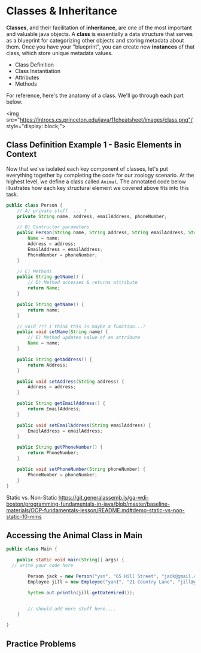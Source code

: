 <!---
{"next":"Topics/subclasses.md","title":"Classes"}
-->

# Classes & Inheritance

**Classes**, and their facilitation of **inheritance**, are one of the most important and valuable java objects. A **class** is essentially a data structure that serves as a blueprint for categorizing other objects and storing metadata about them. Once you have your "blueprint", you can create new **instances** of that class, which store unique metadata values. 

- Class Definition
- Class Instantiation
- Attributes
- Methods

For reference, here's the anatomy of a class. We'll go through each part below.

<img src="https://introcs.cs.princeton.edu/java/11cheatsheet/images/class.png"/ style="display: block;">

## Class Definition Example 1 - Basic Elements in Context
Now that we've isolated each key component of classes, let's put everything together by completing the code for our zoology scenario. At the highest level, we define a class called `Animal`. The annotated code below illustrates how each key structural element we covered above fits into this task.

```java
public class Person {
    // A) private stuff  ... ?
    private String name, address, emailAddress, phoneNumber;

    // B) Contructor parameters
    public Person(String name, String address, String emailAddress, String phoneNumber){
        Name = name;
        Address = address;
        EmailAddress = emailAddress;
        PhoneNumber = phoneNumber;
    }

    // C) Methods
    public String getName() {
        // D) Method accesses & returns attribute
        return Name;
    }

    public String getName() {
        return name;
    }

    // void ??? I think this is maybe a function...?
    public void setName(String name) {
        // E) Method updates value of an attribute
        Name = name;
    }

    public String getAddress() {
        return Address;
    }

    public void setAddress(String address) {
        Address = address;
    }

    public String getEmailAddress() {
        return EmailAddress;
    }

    public void setEmailAddress(String emailAddress) {
        EmailAddress = emailAddress;
    }

    public String getPhoneNumber() {
        return PhoneNumber;
    }

    public void setPhoneNumber(String phoneNumber) {
        PhoneNumber = phoneNumber;
    }
}
```


Static vs. Non-Static
https://git.generalassemb.ly/ga-wdi-boston/programming-fundamentals-in-java/blob/master/baseline-materials/OOP-fundamentals-lesson/README.md#demo-static-vs-non-static-10-mins


## Accessing the Animal Class in Main

```java
public class Main {

    public static void main(String[] args) {
  // write your code here

        Person jack = new Person("yan", "65 Hill Street", "jack@gmail.com", "3433433434");
        Employee jill = new Employee("yan1", "21 Country Lane", "jill@gmail.com", "1234567890");

        System.out.println(jill.getDateHired());


        // should add more stuff here....
    }

}
```


## Practice Problems

